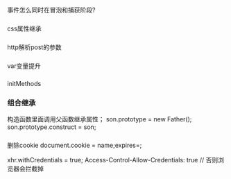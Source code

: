 ###
事件怎么同时在冒泡和捕获阶段?

###
css属性继承

###
http解析post的参数

###
var变量提升

###
initMethods

### 组合继承
构造函数里面调用父函数继承属性；
son.prototype = new Father();
son.prototype.construct = son;


###
删除cookie
document.cookie = name;expires=;

xhr.withCredentials = true;
Access-Control-Allow-Credentials: true // 否则浏览器会拦截掉

